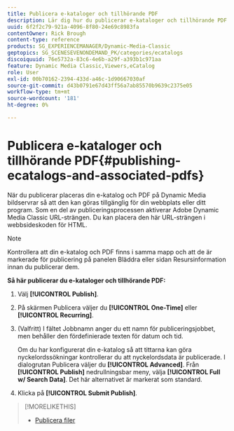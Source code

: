 ```yaml
---
title: Publicera e-kataloger och tillhörande PDF
description: Lär dig hur du publicerar e-kataloger och tillhörande PDF från Adobe Dynamic Media Classic.
uuid: 6f2f2c79-921a-4096-8f80-24e69c8983fa
contentOwner: Rick Brough
content-type: reference
products: SG_EXPERIENCEMANAGER/Dynamic-Media-Classic
geptopics: SG_SCENESEVENONDEMAND_PK/categories/ecatalogs
discoiquuid: 76e5732a-83c6-4e6b-a29f-a393b1c971aa
feature: Dynamic Media Classic,Viewers,eCatalog
role: User
exl-id: 00b70162-2394-433d-a46c-1d90667030af
source-git-commit: d43b0791e67d43ff56a7ab85570b9639c2375e05
workflow-type: tm+mt
source-wordcount: '181'
ht-degree: 0%

---
```


# Publicera e-kataloger och tillhörande PDF{#publishing-ecatalogs-and-associated-pdfs}

När du publicerar placeras din e-katalog och PDF på Dynamic Media bildservrar så att den kan göras tillgänglig för din webbplats eller ditt program. Som en del av publiceringsprocessen aktiverar Adobe Dynamic Media Classic URL-strängen. Du kan placera den här URL-strängen i webbsideskoden för HTML.

>[!NOTE]
>
>Kontrollera att din e-katalog och PDF finns i samma mapp och att de är markerade för publicering på panelen Bläddra eller sidan Resursinformation innan du publicerar dem.

**Så här publicerar du e-kataloger och tillhörande PDF:**

1. Välj **[!UICONTROL Publish]**.
1. På skärmen Publicera väljer du **[!UICONTROL One-Time]** eller **[!UICONTROL Recurring]**.
1. (Valfritt) I fältet Jobbnamn anger du ett namn för publiceringsjobbet, men behåller den fördefinierade texten för datum och tid.

   Om du har konfigurerat din e-katalog så att tittarna kan göra nyckelordssökningar kontrollerar du att nyckelordsdata är publicerade. I dialogrutan Publicera väljer du **[!UICONTROL Advanced]**. Från **[!UICONTROL Publish]** nedrullningsbar meny, välja **[!UICONTROL Full w/ Search Data]**. Det här alternativet är markerat som standard.

1. Klicka på **[!UICONTROL Submit Publish]**.

>[!MORELIKETHIS]
>
>* [Publicera filer](publishing-files.md)

